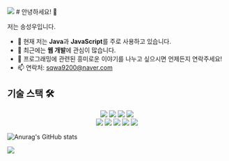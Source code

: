 <img src="https://capsule-render.vercel.app/api?type=waving&color=BDBDC8&height=150&section=header" />
# 안녕하세요! 👋

저는 송성우입니다.

- 🌱 현재 저는 **Java**과 **JavaScript**를 주로 사용하고 있습니다.
- 🔭 최근에는 **웹 개발**에 관심이 많습니다.
- 💬 프로그래밍에 관련된 흥미로운 이야기를 나누고 싶으시면 언제든지 연락주세요!
- 📫 연락처: sqwa9200@naver.com

## 기술 스택 🛠

<center>

![](https://img.shields.io/badge/C-A8B9CC?style=flat-square&logo=c&logoColor=white)
![](https://img.shields.io/badge/C++-00599C?style=flat-square&logo=cplusplus&logoColor=white)
![](https://img.shields.io/badge/Java-007396?style=flat-square&logo=java&logoColor=white)
![](https://img.shields.io/badge/JavaScript-F7DF1E?style=flat-square&logo=javascript&logoColor=black)
<br>
![](https://img.shields.io/badge/Spring-6DB33F?style=flat-square&logo=spring&logoColor=white)
![](https://img.shields.io/badge/SpringBoot-6DB33F?style=flat-square&logo=spring-boot&logoColor=white)
![](https://img.shields.io/badge/React-61DAFB?style=flat-square&logo=react&logoColor=white)
![](https://img.shields.io/badge/Next.js-000000?style=flat-square&logo=nextdotjs&logoColor=white)
![](https://img.shields.io/badge/MySQL-4479A1?style=flat-square&logo=mysql&logoColor=white)

</center>





![Anurag's GitHub stats](https://github-readme-stats.vercel.app/api?username=songsungwoo97&show_icons=true&theme=tokyonight)

<img src="https://capsule-render.vercel.app/api?type=waving&color=BDBDC8&height=150&section=footer" />
